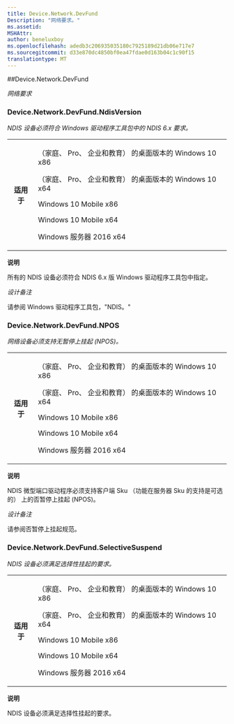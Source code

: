 ```yaml
---
title: Device.Network.DevFund
Description: "网络要求。"
ms.assetid: 
MSHAttr: 
author: beneluxboy
ms.openlocfilehash: adedb3c206935035180c7925189d21db06e717e7
ms.sourcegitcommit: d33e870dc4850bf0ea47fdae0d163b04c1c90f15
translationtype: MT
---
```

<!--
# Device.Network.DevFund

 - [Device.Network.DevFund](#device.network.devfund)
-->

<a name="device.network.devfund"></a>
##Device.Network.DevFund

*网络要求*

### <a name="devicenetworkdevfundndisversion"></a>Device.Network.DevFund.NdisVersion

*NDIS 设备必须符合 Windows 驱动程序工具包中的 NDIS 6.x 要求。*

<table>
<tr>
<th>适用于</th>
<td>
<p>（家庭、 Pro、 企业和教育） 的桌面版本的 Windows 10 x86</p>
<p>（家庭、 Pro、 企业和教育） 的桌面版本的 Windows 10 x64</p>
<p>Windows 10 Mobile x86</p>
<p>Windows 10 Mobile x64</p>
<p>Windows 服务器 2016 x64</p>
</td></tr></table>

**说明**

所有的 NDIS 设备必须符合 NDIS 6.x 版 Windows 驱动程序工具包中指定。

*设计备注*

请参阅 Windows 驱动程序工具包，"NDIS。"

### <a name="devicenetworkdevfundnpos"></a>Device.Network.DevFund.NPOS

*网络设备必须支持无暂停上挂起 (NPOS)。*

<table>
<tr>
<th>适用于</th>
<td>
<p>（家庭、 Pro、 企业和教育） 的桌面版本的 Windows 10 x86</p>
<p>（家庭、 Pro、 企业和教育） 的桌面版本的 Windows 10 x64</p>
<p>Windows 10 Mobile x86</p>
<p>Windows 10 Mobile x64</p>
<p>Windows 服务器 2016 x64</p>
</td></tr></table>

**说明**

NDIS 微型端口驱动程序必须支持客户端 Sku （功能在服务器 Sku 的支持是可选的） 上的否暂停上挂起 (NPOS)。

*设计备注*

请参阅否暂停上挂起规范。

### <a name="devicenetworkdevfundselectivesuspend"></a>Device.Network.DevFund.SelectiveSuspend

*NDIS 设备必须满足选择性挂起的要求。*

<table>
<tr>
<th>适用于</th>
<td>
<p>（家庭、 Pro、 企业和教育） 的桌面版本的 Windows 10 x86</p>
<p>（家庭、 Pro、 企业和教育） 的桌面版本的 Windows 10 x64</p>
<p>Windows 10 Mobile x86</p>
<p>Windows 10 Mobile x64</p>
<p>Windows 服务器 2016 x64</p>
</td></tr></table>

**说明**

NDIS 设备必须满足选择性挂起的要求。

